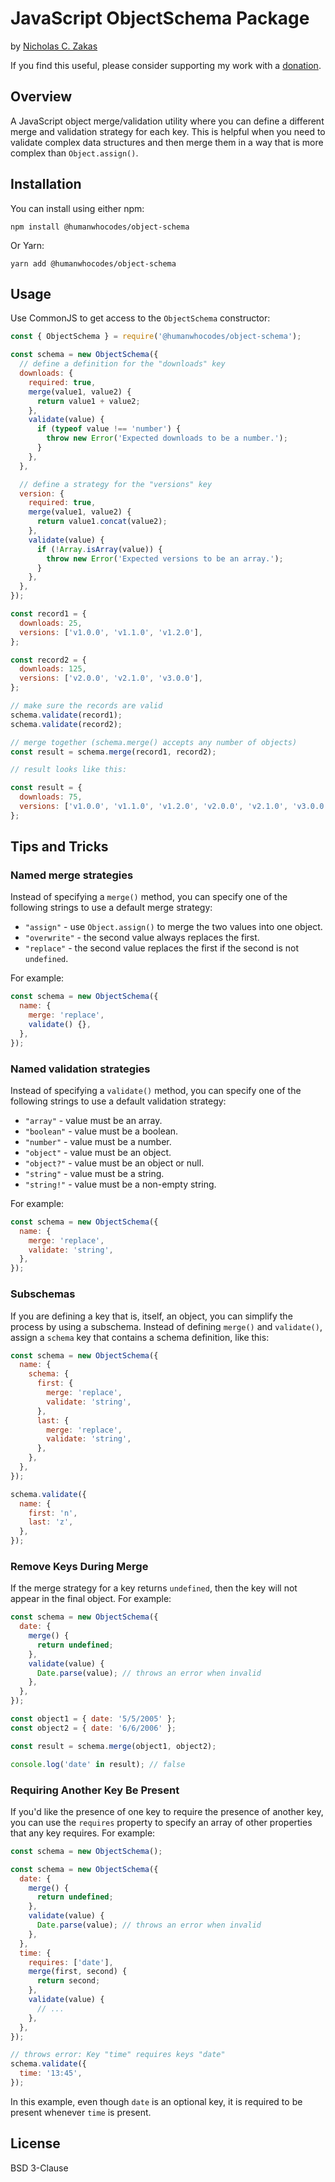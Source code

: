 # JavaScript ObjectSchema Package

by [Nicholas C. Zakas](https://humanwhocodes.com)

If you find this useful, please consider supporting my work with a [donation](https://humanwhocodes.com/donate).

## Overview

A JavaScript object merge/validation utility where you can define a different merge and validation strategy for each key. This is helpful when you need to validate complex data structures and then merge them in a way that is more complex than `Object.assign()`.

## Installation

You can install using either npm:

```
npm install @humanwhocodes/object-schema
```

Or Yarn:

```
yarn add @humanwhocodes/object-schema
```

## Usage

Use CommonJS to get access to the `ObjectSchema` constructor:

```js
const { ObjectSchema } = require('@humanwhocodes/object-schema');

const schema = new ObjectSchema({
  // define a definition for the "downloads" key
  downloads: {
    required: true,
    merge(value1, value2) {
      return value1 + value2;
    },
    validate(value) {
      if (typeof value !== 'number') {
        throw new Error('Expected downloads to be a number.');
      }
    },
  },

  // define a strategy for the "versions" key
  version: {
    required: true,
    merge(value1, value2) {
      return value1.concat(value2);
    },
    validate(value) {
      if (!Array.isArray(value)) {
        throw new Error('Expected versions to be an array.');
      }
    },
  },
});

const record1 = {
  downloads: 25,
  versions: ['v1.0.0', 'v1.1.0', 'v1.2.0'],
};

const record2 = {
  downloads: 125,
  versions: ['v2.0.0', 'v2.1.0', 'v3.0.0'],
};

// make sure the records are valid
schema.validate(record1);
schema.validate(record2);

// merge together (schema.merge() accepts any number of objects)
const result = schema.merge(record1, record2);

// result looks like this:

const result = {
  downloads: 75,
  versions: ['v1.0.0', 'v1.1.0', 'v1.2.0', 'v2.0.0', 'v2.1.0', 'v3.0.0'],
};
```

## Tips and Tricks

### Named merge strategies

Instead of specifying a `merge()` method, you can specify one of the following strings to use a default merge strategy:

- `"assign"` - use `Object.assign()` to merge the two values into one object.
- `"overwrite"` - the second value always replaces the first.
- `"replace"` - the second value replaces the first if the second is not `undefined`.

For example:

```js
const schema = new ObjectSchema({
  name: {
    merge: 'replace',
    validate() {},
  },
});
```

### Named validation strategies

Instead of specifying a `validate()` method, you can specify one of the following strings to use a default validation strategy:

- `"array"` - value must be an array.
- `"boolean"` - value must be a boolean.
- `"number"` - value must be a number.
- `"object"` - value must be an object.
- `"object?"` - value must be an object or null.
- `"string"` - value must be a string.
- `"string!"` - value must be a non-empty string.

For example:

```js
const schema = new ObjectSchema({
  name: {
    merge: 'replace',
    validate: 'string',
  },
});
```

### Subschemas

If you are defining a key that is, itself, an object, you can simplify the process by using a subschema. Instead of defining `merge()` and `validate()`, assign a `schema` key that contains a schema definition, like this:

```js
const schema = new ObjectSchema({
  name: {
    schema: {
      first: {
        merge: 'replace',
        validate: 'string',
      },
      last: {
        merge: 'replace',
        validate: 'string',
      },
    },
  },
});

schema.validate({
  name: {
    first: 'n',
    last: 'z',
  },
});
```

### Remove Keys During Merge

If the merge strategy for a key returns `undefined`, then the key will not appear in the final object. For example:

```js
const schema = new ObjectSchema({
  date: {
    merge() {
      return undefined;
    },
    validate(value) {
      Date.parse(value); // throws an error when invalid
    },
  },
});

const object1 = { date: '5/5/2005' };
const object2 = { date: '6/6/2006' };

const result = schema.merge(object1, object2);

console.log('date' in result); // false
```

### Requiring Another Key Be Present

If you'd like the presence of one key to require the presence of another key, you can use the `requires` property to specify an array of other properties that any key requires. For example:

```js
const schema = new ObjectSchema();

const schema = new ObjectSchema({
  date: {
    merge() {
      return undefined;
    },
    validate(value) {
      Date.parse(value); // throws an error when invalid
    },
  },
  time: {
    requires: ['date'],
    merge(first, second) {
      return second;
    },
    validate(value) {
      // ...
    },
  },
});

// throws error: Key "time" requires keys "date"
schema.validate({
  time: '13:45',
});
```

In this example, even though `date` is an optional key, it is required to be present whenever `time` is present.

## License

BSD 3-Clause
